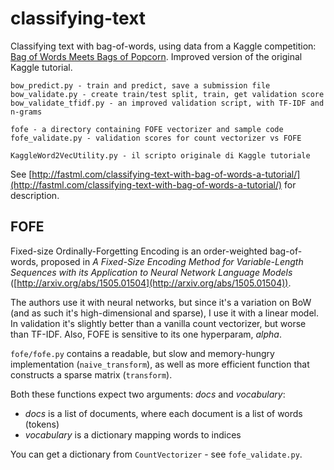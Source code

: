 # classifying-text

Classifying text with bag-of-words, using data from a Kaggle competition: [Bag of Words Meets Bags of Popcorn](https://www.kaggle.com/c/word2vec-nlp-tutorial/data). Improved version of the original Kaggle tutorial.

	bow_predict.py - train and predict, save a submission file
	bow_validate.py - create train/test split, train, get validation score
	bow_validate_tfidf.py - an improved validation script, with TF-IDF and n-grams
	
	fofe - a directory containing FOFE vectorizer and sample code
	fofe_validate.py - validation scores for count vectorizer vs FOFE
	
	KaggleWord2VecUtility.py - il scripto originale di Kaggle tutoriale
	
See [http://fastml.com/classifying-text-with-bag-of-words-a-tutorial/](http://fastml.com/classifying-text-with-bag-of-words-a-tutorial/) for description.	

## FOFE

Fixed-size Ordinally-Forgetting Encoding is an order-weighted bag-of-words, proposed in _A Fixed-Size Encoding Method for Variable-Length Sequences with its Application to Neural Network Language Models_ ([http://arxiv.org/abs/1505.01504](http://arxiv.org/abs/1505.01504)).

The authors use it with neural networks, but since it's a variation on BoW (and as such it's high-dimensional and sparse), I use it with a linear model. In validation it's slightly better than a vanilla count vectorizer, but worse than TF-IDF. Also, FOFE is sensitive to its one hyperparam, _alpha_.

`fofe/fofe.py` contains a readable, but slow and memory-hungry implementation (`naive_transform`), as well as more efficient function that constructs a sparse matrix (`transform`).

Both these functions expect two arguments: _docs_ and _vocabulary_:
* _docs_ is a list of documents, where each document is a list of words (tokens)
* _vocabulary_ is a dictionary mapping words to indices

You can get a dictionary from `CountVectorizer` - see `fofe_validate.py`.
